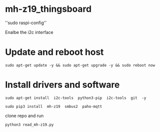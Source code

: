 # mh-z19_thingsboard

''sudo raspi-config''

Enalbe the i2c interface

# Update and reboot host
``sudo apt-get update -y && sudo apt-get upgrade -y && sudo reboot now``

# Install drivers and software 

``sudo apt-get install  i2c-tools  python3-pip  i2c-tools  git  -y``

``sudo pip3 install  mh-z19  smbus2  paho-mqtt``

clone repo and run 

``python3 read_mh-z19.py``



